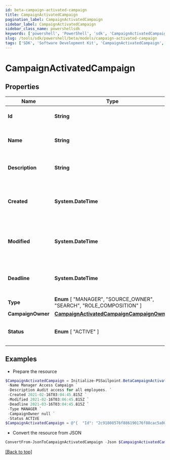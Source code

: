 ```yaml
---
id: beta-campaign-activated-campaign
title: CampaignActivatedCampaign
pagination_label: CampaignActivatedCampaign
sidebar_label: CampaignActivatedCampaign
sidebar_class_name: powershellsdk
keywords: ['powershell', 'PowerShell', 'sdk', 'CampaignActivatedCampaign', 'BetaCampaignActivatedCampaign'] 
slug: /tools/sdk/powershell/beta/models/campaign-activated-campaign
tags: ['SDK', 'Software Development Kit', 'CampaignActivatedCampaign', 'BetaCampaignActivatedCampaign']
---
```



# CampaignActivatedCampaign

## Properties

Name | Type | Description | Notes
------------ | ------------- | ------------- | -------------
**Id** | **String** | Unique ID for the campaign. | [required]
**Name** | **String** | The human friendly name of the campaign. | [required]
**Description** | **String** | Extended description of the campaign. | [required]
**Created** | **System.DateTime** | The date and time the campaign was created. | [required]
**Modified** | **System.DateTime** | The date and time the campaign was last modified. | [optional] 
**Deadline** | **System.DateTime** | The date and time the campaign is due. | [required]
**Type** |  **Enum** [  "MANAGER",    "SOURCE_OWNER",    "SEARCH",    "ROLE_COMPOSITION" ] | The type of campaign. | [required]
**CampaignOwner** | [**CampaignActivatedCampaignCampaignOwner**](campaign-activated-campaign-campaign-owner) |  | [required]
**Status** |  **Enum** [  "ACTIVE" ] | The current status of the campaign. | [required]

## Examples

- Prepare the resource
```powershell
$CampaignActivatedCampaign = Initialize-PSSailpoint.BetaCampaignActivatedCampaign  -Id 2c91808576f886190176f88cac5a0010 `
 -Name Manager Access Campaign `
 -Description Audit access for all employees. `
 -Created 2021-02-16T03:04:45.815Z `
 -Modified 2021-02-16T03:06:45.815Z `
 -Deadline 2021-03-16T03:04:45.815Z `
 -Type MANAGER `
 -CampaignOwner null `
 -Status ACTIVE
$CampaignActivatedCampaign = @"{  "Id": "2c91808576f886190176f88cac5a0010", "Name": "Manager Access Campaign", "Description": "Audit access for all employees.", "Created": "2021-02-16T03:04:45.815Z", "Modified": "2021-02-16T03:06:45.815Z", "Deadline": "2021-03-16T03:04:45.815Z", "Type": "MANAGER", "CampaignOwner": null, "Status": "ACTIVE" }"@
```

- Convert the resource from JSON
```powershell
ConvertFrom-JsonToCampaignActivatedCampaign -Json $CampaignActivatedCampaign
```


[[Back to top]](#) 

